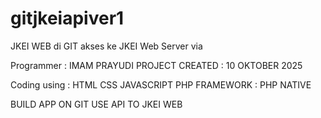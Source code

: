 # gitjkeiapiver1
JKEI WEB di GIT akses ke JKEI Web Server via 

Programmer      : IMAM PRAYUDI
PROJECT CREATED : 10 OKTOBER 2025

Coding using :
HTML
CSS
JAVASCRIPT
PHP 
FRAMEWORK : 
PHP NATIVE

BUILD APP ON GIT USE API TO JKEI WEB
